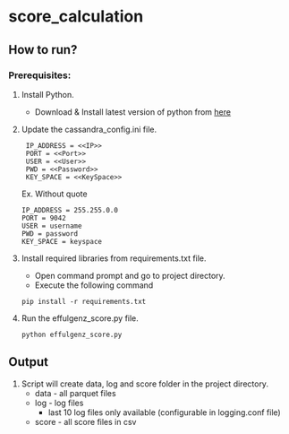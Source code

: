 # score_calculation

## How to run?

### Prerequisites:

1. Install Python.
   * Download & Install latest version of python from [here](https://www.python.org/downloads/)
2. Update the cassandra_config.ini file.
   ```
    IP_ADDRESS = <<IP>>
    PORT = <<Port>>
    USER = <<User>>
    PWD = <<Password>>
    KEY_SPACE = <<KeySpace>>
    ```

    Ex. Without quote
    ```
    IP_ADDRESS = 255.255.0.0
    PORT = 9042
    USER = username
    PWD = password
    KEY_SPACE = keyspace
    ```

3. Install required libraries from requirements.txt file.
    * Open command prompt and go to project directory.
    * Execute the following command

    ```
    pip install -r requirements.txt
    ```

4. Run the effulgenz_score.py file.
    ```
    python effulgenz_score.py
    ```

## Output

1. Script will create data, log and score folder in the project directory.
    * data - all parquet files
    * log - log files
        * last 10 log files only available (configurable in logging.conf file)
    * score - all score files in csv




